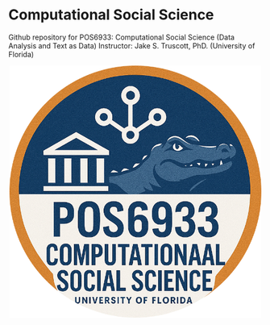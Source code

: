 # Computational Social Science
Github repository for POS6933: Computational Social Science (Data Analysis and Text as Data) 
Instructor: Jake S. Truscott, PhD. (University of Florida)

<div style="text-align: center; margin-bottom: 20px;">
  <img src="/docs/assets/images/CSS_POLS_UF_Logo.png" alt="Truscott CSS Course Logo" width="500"/>
</div>
